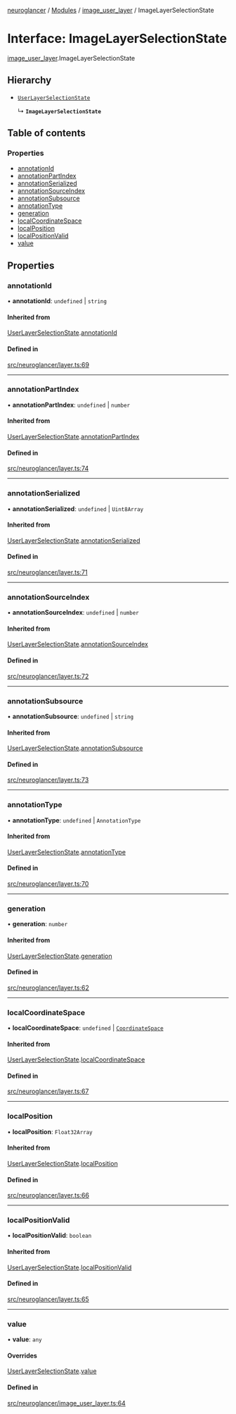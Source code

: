 [neuroglancer](../README.md) / [Modules](../modules.md) / [image\_user\_layer](../modules/image_user_layer.md) / ImageLayerSelectionState

# Interface: ImageLayerSelectionState

[image_user_layer](../modules/image_user_layer.md).ImageLayerSelectionState

## Hierarchy

- [`UserLayerSelectionState`](layer.UserLayerSelectionState.md)

  ↳ **`ImageLayerSelectionState`**

## Table of contents

### Properties

- [annotationId](image_user_layer.ImageLayerSelectionState.md#annotationid)
- [annotationPartIndex](image_user_layer.ImageLayerSelectionState.md#annotationpartindex)
- [annotationSerialized](image_user_layer.ImageLayerSelectionState.md#annotationserialized)
- [annotationSourceIndex](image_user_layer.ImageLayerSelectionState.md#annotationsourceindex)
- [annotationSubsource](image_user_layer.ImageLayerSelectionState.md#annotationsubsource)
- [annotationType](image_user_layer.ImageLayerSelectionState.md#annotationtype)
- [generation](image_user_layer.ImageLayerSelectionState.md#generation)
- [localCoordinateSpace](image_user_layer.ImageLayerSelectionState.md#localcoordinatespace)
- [localPosition](image_user_layer.ImageLayerSelectionState.md#localposition)
- [localPositionValid](image_user_layer.ImageLayerSelectionState.md#localpositionvalid)
- [value](image_user_layer.ImageLayerSelectionState.md#value)

## Properties

### annotationId

• **annotationId**: `undefined` \| `string`

#### Inherited from

[UserLayerSelectionState](layer.UserLayerSelectionState.md).[annotationId](layer.UserLayerSelectionState.md#annotationid)

#### Defined in

[src/neuroglancer/layer.ts:69](https://github.com/ActiveBrainAtlas2/neuroglancer/blob/b9eb98e6/src/neuroglancer/layer.ts#L69)

___

### annotationPartIndex

• **annotationPartIndex**: `undefined` \| `number`

#### Inherited from

[UserLayerSelectionState](layer.UserLayerSelectionState.md).[annotationPartIndex](layer.UserLayerSelectionState.md#annotationpartindex)

#### Defined in

[src/neuroglancer/layer.ts:74](https://github.com/ActiveBrainAtlas2/neuroglancer/blob/b9eb98e6/src/neuroglancer/layer.ts#L74)

___

### annotationSerialized

• **annotationSerialized**: `undefined` \| `Uint8Array`

#### Inherited from

[UserLayerSelectionState](layer.UserLayerSelectionState.md).[annotationSerialized](layer.UserLayerSelectionState.md#annotationserialized)

#### Defined in

[src/neuroglancer/layer.ts:71](https://github.com/ActiveBrainAtlas2/neuroglancer/blob/b9eb98e6/src/neuroglancer/layer.ts#L71)

___

### annotationSourceIndex

• **annotationSourceIndex**: `undefined` \| `number`

#### Inherited from

[UserLayerSelectionState](layer.UserLayerSelectionState.md).[annotationSourceIndex](layer.UserLayerSelectionState.md#annotationsourceindex)

#### Defined in

[src/neuroglancer/layer.ts:72](https://github.com/ActiveBrainAtlas2/neuroglancer/blob/b9eb98e6/src/neuroglancer/layer.ts#L72)

___

### annotationSubsource

• **annotationSubsource**: `undefined` \| `string`

#### Inherited from

[UserLayerSelectionState](layer.UserLayerSelectionState.md).[annotationSubsource](layer.UserLayerSelectionState.md#annotationsubsource)

#### Defined in

[src/neuroglancer/layer.ts:73](https://github.com/ActiveBrainAtlas2/neuroglancer/blob/b9eb98e6/src/neuroglancer/layer.ts#L73)

___

### annotationType

• **annotationType**: `undefined` \| `AnnotationType`

#### Inherited from

[UserLayerSelectionState](layer.UserLayerSelectionState.md).[annotationType](layer.UserLayerSelectionState.md#annotationtype)

#### Defined in

[src/neuroglancer/layer.ts:70](https://github.com/ActiveBrainAtlas2/neuroglancer/blob/b9eb98e6/src/neuroglancer/layer.ts#L70)

___

### generation

• **generation**: `number`

#### Inherited from

[UserLayerSelectionState](layer.UserLayerSelectionState.md).[generation](layer.UserLayerSelectionState.md#generation)

#### Defined in

[src/neuroglancer/layer.ts:62](https://github.com/ActiveBrainAtlas2/neuroglancer/blob/b9eb98e6/src/neuroglancer/layer.ts#L62)

___

### localCoordinateSpace

• **localCoordinateSpace**: `undefined` \| [`CoordinateSpace`](coordinate_transform.CoordinateSpace.md)

#### Inherited from

[UserLayerSelectionState](layer.UserLayerSelectionState.md).[localCoordinateSpace](layer.UserLayerSelectionState.md#localcoordinatespace)

#### Defined in

[src/neuroglancer/layer.ts:67](https://github.com/ActiveBrainAtlas2/neuroglancer/blob/b9eb98e6/src/neuroglancer/layer.ts#L67)

___

### localPosition

• **localPosition**: `Float32Array`

#### Inherited from

[UserLayerSelectionState](layer.UserLayerSelectionState.md).[localPosition](layer.UserLayerSelectionState.md#localposition)

#### Defined in

[src/neuroglancer/layer.ts:66](https://github.com/ActiveBrainAtlas2/neuroglancer/blob/b9eb98e6/src/neuroglancer/layer.ts#L66)

___

### localPositionValid

• **localPositionValid**: `boolean`

#### Inherited from

[UserLayerSelectionState](layer.UserLayerSelectionState.md).[localPositionValid](layer.UserLayerSelectionState.md#localpositionvalid)

#### Defined in

[src/neuroglancer/layer.ts:65](https://github.com/ActiveBrainAtlas2/neuroglancer/blob/b9eb98e6/src/neuroglancer/layer.ts#L65)

___

### value

• **value**: `any`

#### Overrides

[UserLayerSelectionState](layer.UserLayerSelectionState.md).[value](layer.UserLayerSelectionState.md#value)

#### Defined in

[src/neuroglancer/image_user_layer.ts:64](https://github.com/ActiveBrainAtlas2/neuroglancer/blob/b9eb98e6/src/neuroglancer/image_user_layer.ts#L64)
